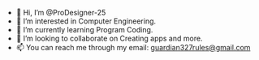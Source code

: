 - 👋 Hi, I’m @ProDesigner-25
- 👀 I’m interested in Computer Engineering.
- 🌱 I’m currently learning Program Coding.
- 💞️ I’m looking to collaborate on Creating apps and more.
- 📫 You can reach me through my email: guardian327rules@gmail.com

<!---
ProDesigner-25/ProDesigner-25 is a ✨ special ✨ repository because its `README.md` (this file) appears on your GitHub profile.
You can click the Preview link to take a look at your changes.
--->
